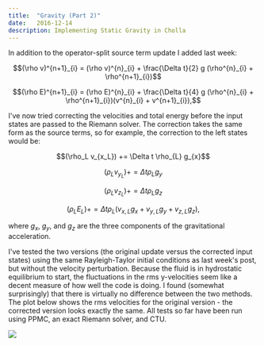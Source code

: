 ```yaml
---
title:  "Gravity (Part 2)"
date:   2016-12-14
description: Implementing Static Gravity in Cholla 
---
```


In addition to the operator-split source term update I added last week:

<div style="text-align: center">
$$(\rho v)^{n+1}_{i} = (\rho v)^{n}_{i} + \frac{\Delta t}{2} g (\rho^{n}_{i} + \rho^{n+1}_{i})$$

$$(\rho E)^{n+1}_{i} = (\rho E)^{n}_{i} + \frac{\Delta t}{4} g (\rho^{n}_{i} + \rho^{n+1}_{i})(v^{n}_{i} + v^{n+1}_{i}),$$
</div>

I've now tried correcting the velocities and total energy before the input
states are passed to the Riemann solver. The correction takes the same
form as the source terms, so for example, the correction to the left states
would be:

<div style="text-align: center">
$$(\rho_L v_{x_L}) += \Delta t \rho_{L} g_{x}$$

$$(\rho_L v_{y_L}) += \Delta t \rho_{L} g_{y}$$

$$(\rho_L v_{z_L}) += \Delta t \rho_{L} g_{z}$$

$$(\rho_L E_{L}) += \Delta t \rho_{L} (v_{x, L} g_x + v_{y, L} g_y + v_{z, L} g_z),$$
</div>

where $g_x$, $g_y$, and $g_z$ are the three components of the gravitational
acceleration.

I've tested the two versions (the original update versus
the corrected input states) using the same Rayleigh-Taylor initial
conditions as last week's post, but without the velocity perturbation.
Because the fluid is in hydrostatic equilibrium to start, the fluctuations
in the rms y-velocities seem like a decent measure of how well the code
is doing. I found (somewhat surprisingly) that there is virtually no 
difference between the two methods. The plot below shows the rms velocities
for the original version - the corrected version looks exactly the same. 
All tests so far have been run using PPMC, an exact Riemann solver, and CTU.

<img src="{{ site.url }}assets/images/rms_velocities.png">
